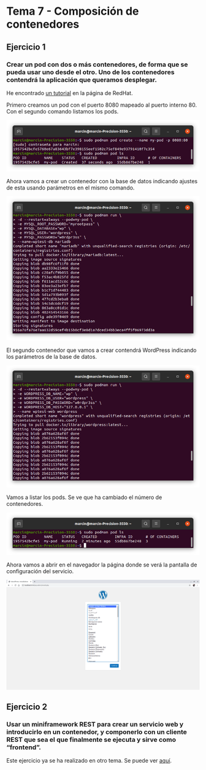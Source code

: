 # Tema 7 - Composición de contenedores

## Ejercicio 1
### Crear un pod con dos o más contenedores, de forma que se pueda usar uno desde el otro. Uno de los contenedores contendrá la aplicación que queramos desplegar.

He encontrado [un tutorial](https://www.redhat.com/sysadmin/compose-podman-pods) en la página de RedHat.

Primero creamos un pod con el puerto 8080 mapeado al puerto interno 80. Con el segundo comando listamos los pods.

![Creación pod](imgs/tema-7/podman-1.png)

Ahora vamos a crear un contenedor con la base de datos indicando ajustes de esta usando parámetros en el mismo comando.

![Creación contenedor base datos](imgs/tema-7/podman-2.png)

El segundo contenedor que vamos a crear contendrá WordPress indicando los parámetros de la base de datos.

![Creación contenedor WordPress](imgs/tema-7/podman-3.png)

Vamos a listar los pods. Se ve que ha cambiado el número de contenedores.

![Lista pods](imgs/tema-7/podman-4.png)

Ahora vamos a abrir en el navegador la página donde se verá la pantalla de configuración del servicio.

![Página WordPress](imgs/tema-7/podman-5.png)

## Ejercicio 2
### Usar un miniframework REST para crear un servicio web y introducirlo en un contenedor, y componerlo con un cliente REST que sea el que finalmente se ejecuta y sirve como “frontend”.

Este ejercicio ya se ha realizado en otro tema. Se puede ver [aquí](https://github.com/januszewskimar/CC-ejercicios-autoevaluacion/blob/main/docs/tema-3.md#ejercicio-7).
